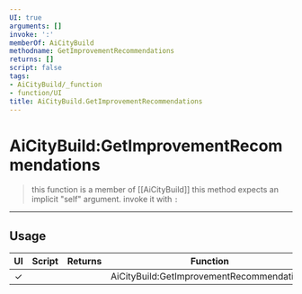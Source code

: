 ```yaml
---
UI: true
arguments: []
invoke: ':'
memberOf: AiCityBuild
methodname: GetImprovementRecommendations
returns: []
script: false
tags:
- AiCityBuild/_function
- function/UI
title: AiCityBuild.GetImprovementRecommendations
---
```

# AiCityBuild:GetImprovementRecommendations
> this function is a member of [[AiCityBuild]]
> this method expects an implicit "self" argument. invoke it with `:`
-----
## Usage
|  UI | Script | Returns | Function | Arguments |
|:---:|:------:|-------:|:--------:|:---------|
|✓| ||AiCityBuild:GetImprovementRecommendations||
